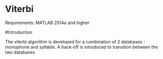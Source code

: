 # Viterbi

Requirements: MATLAB 2014a and higher

#Introduction

The viterbi algorithm is developed for a combination of 2 databases -monophone and syllable. A back-off is introduced to transition between the two databases 
